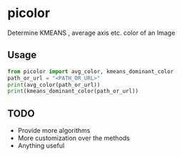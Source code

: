 # picolor
 Determine KMEANS , average axis etc. color of an Image
 
## Usage
```python
from picolor import avg_color, kmeans_dominant_color
path_or_url = "<PATH_OR_URL>"
print(avg_color(path_or_url))
print(kmeans_dominant_color(path_or_url))
```
## TODO
- Provide more algorithms
- More customization over the methods
- Anything useful
